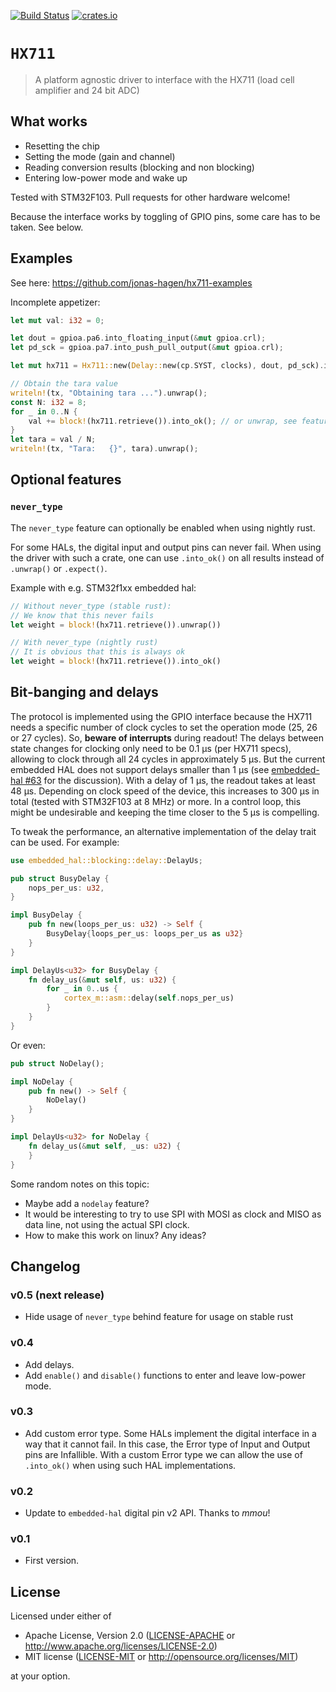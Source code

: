 [![Build Status](https://travis-ci.org/jonas-hagen/hx711.svg?branch=master)](https://travis-ci.org/jonas-hagen/hx711)
[![crates.io](https://img.shields.io/crates/v/hx711.svg)](https://crates.io/crates/hx711)

# `HX711`

> A platform agnostic driver to interface with the HX711 (load cell amplifier and 24 bit ADC)

## What works

- Resetting the chip
- Setting the mode (gain and channel)
- Reading conversion results (blocking and non blocking)
- Entering low-power mode and wake up

Tested with STM32F103. Pull requests for other hardware welcome!

Because the interface works by toggling of GPIO pins, some care has to be taken. See below.

## Examples

See here: https://github.com/jonas-hagen/hx711-examples

Incomplete appetizer:
```rust
let mut val: i32 = 0;

let dout = gpioa.pa6.into_floating_input(&mut gpioa.crl);
let pd_sck = gpioa.pa7.into_push_pull_output(&mut gpioa.crl);

let mut hx711 = Hx711::new(Delay::new(cp.SYST, clocks), dout, pd_sck).into_ok();

// Obtain the tara value
writeln!(tx, "Obtaining tara ...").unwrap();
const N: i32 = 8;
for _ in 0..N {
    val += block!(hx711.retrieve()).into_ok(); // or unwrap, see features below
}
let tara = val / N;
writeln!(tx, "Tara:   {}", tara).unwrap();
```

## Optional features

### `never_type`

The `never_type` feature can optionally be enabled when using nightly rust.

For some HALs, the digital input and output pins can never fail.
When using the driver with such a crate, one can use `.into_ok()` on all results instead of `.unwrap()` or `.expect()`.

Example with e.g. STM32f1xx embedded hal:
```rust
// Without never_type (stable rust):
// We know that this never fails
let weight = block!(hx711.retrieve()).unwrap())

// With never_type (nightly rust)
// It is obvious that this is always ok
let weight = block!(hx711.retrieve()).into_ok()
```

## Bit-banging and delays

The protocol is implemented using the GPIO interface because the HX711 needs a specific number of clock cycles to set the operation mode (25, 26 or 27 cycles). 
So, **beware of interrupts** during readout!
The delays between state changes for clocking only need to be 0.1 µs (per HX711 specs), allowing to clock through all 24 cycles in approximately 5 µs.
But the current embedded HAL does not support delays smaller than 1 µs (see [embedded-hal #63](https://github.com/rust-embedded/embedded-hal/issues/63) for the discussion).
With a delay of 1 µs, the readout takes at least 48 µs.
Depending on clock speed of the device, this increases to 300 µs in total (tested with STM32F103 at 8 MHz) or more.
In a control loop, this might be undesirable and keeping the time closer to the 5 µs is compelling.

To tweak the performance, an alternative implementation of the delay trait can be used. For example:

```rust
use embedded_hal::blocking::delay::DelayUs;

pub struct BusyDelay {
    nops_per_us: u32,
}

impl BusyDelay {
    pub fn new(loops_per_us: u32) -> Self {
        BusyDelay{loops_per_us: loops_per_us as u32}
    }
}

impl DelayUs<u32> for BusyDelay {
    fn delay_us(&mut self, us: u32) {
        for _ in 0..us {
            cortex_m::asm::delay(self.nops_per_us)
        }
    }
}
```

Or even:

```rust
pub struct NoDelay();

impl NoDelay {
    pub fn new() -> Self {
        NoDelay()
    }
}

impl DelayUs<u32> for NoDelay {
    fn delay_us(&mut self, _us: u32) {
    }
}
```

Some random notes on this topic:
* Maybe add a `nodelay` feature?
* It would be interesting to try to use SPI with MOSI as clock and MISO as data line, not using the actual SPI clock.
* How to make this work on linux? Any ideas?

## Changelog

### v0.5 (next release)

- Hide usage of `never_type` behind feature for usage on stable rust

### v0.4

- Add delays.
- Add `enable()` and `disable()` functions to enter and leave low-power mode.

### v0.3

- Add custom error type. Some HALs implement the digital interface in a way that it cannot fail. In this case, the Error type of Input and Output pins are Infallible. With a custom Error type we can allow the use of `.into_ok()` when using such HAL implementations.

### v0.2

- Update to `embedded-hal` digital pin v2 API. Thanks to *mmou*!

### v0.1

- First version.

## License

Licensed under either of

- Apache License, Version 2.0 ([LICENSE-APACHE](LICENSE-APACHE) or
  http://www.apache.org/licenses/LICENSE-2.0)
- MIT license ([LICENSE-MIT](LICENSE-MIT) or http://opensource.org/licenses/MIT)

at your option.

